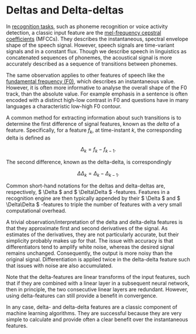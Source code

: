 # Deltas and Delta-deltas


In [recognition tasks](Recognition_tasks_in_speech_processing), such as
phoneme recognition or voice activity detection, a classic input feature
are the [mel-frequency cepstral coefficients](Cepstrum_and_MFCC)
(MFCCs). They describes the instantaneous, spectral envelope shape of
the speech signal. However, speech signals are time-variant signals and
in a constant flux. Though we describe speech in linguistics as
concatenated sequences of phonemes, the acoustical signal is more
accurately described as a sequence of transitions between phonemes.

The same observation applies to other features of speech like the
[fundamental frequency (F0)](Fundamental_frequency_F0_), which describes
an instantaneous value. However, it is often more informative to analyse
the overall shape of the F0 track, than the absolute value. For example
emphasis in a sentence is often encoded with a distinct high-low
contrast in F0 and questions have in many languages a characteristic
low-high F0 contour.

A common method for extracting information about such transitions is to
determine the first difference of signal features, known as the *delta*
of a feature. Specifically, for a feature $f_k$, at
time-instant *k*, the corresponding delta is defined as

$$ \Delta_k = f_k - f_{k-1}. $$

The second difference, known as the delta-delta, is correspondingly

$$ \Delta\Delta_k = \Delta_k - \Delta_{k-1}. $$

Common short-hand notations for the deltas and delta-deltas are,
respectively, $ \Delta $ and $ \Delta\Delta $ -features.
Features in a recognition engine are then typically appended by their
$ \Delta $ and $ \Delta\Delta $ -features to triple the
number of features with a very small computational overhead.

A trivial observation/interpretation of the delta and delta-delta
features is that they approximate first and second derivatives of the
signal. As estimates of the derivatives, they are not particularly
accurate, but their simplicity probably makes up for that. The issue
with accuracy is that differentiators tend to amplify white noise,
whereas the desired signal remains unchanged. Consequently, the output
is more noisy than the original signal. Differentiation is applied twice
in the delta-delta feature such that issues with noise are also
accumulated.

Note that the delta-features are linear transforms of the input
features, such that if they are combined with a linear layer in a
subsequent neural network, then in principle, the two consecutive linear
layers are redundant. However, using delta-features can still provide a
benefit in convergence.

In any case, delta- and delta-delta features are a classic component of
machine learning algorithms. They are successful because they are very
simple to calculate and provide often a clear benefit over the
instantaneous features.

  